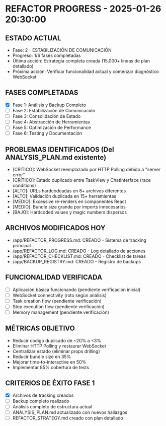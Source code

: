# REFACTOR PROGRESS - 2025-01-26 20:30:00

## ESTADO ACTUAL
- Fase: 2 - ESTABILIZACIÓN DE COMUNICACIÓN
- Progreso: 1/6 fases completadas
- Última acción: Estrategia completa creada (15,000+ líneas de plan detallado)
- Próxima acción: Verificar funcionalidad actual y comenzar diagnóstico WebSocket

## FASES COMPLETADAS
- [x] Fase 1: Análisis y Backup Completo
- [ ] Fase 2: Estabilización de Comunicación  
- [ ] Fase 3: Consolidación de Estado
- [ ] Fase 4: Abstracción de Herramientas
- [ ] Fase 5: Optimización de Performance
- [ ] Fase 6: Testing y Documentación

## PROBLEMAS IDENTIFICADOS (Del ANALYSIS_PLAN.md existente)
- [CRÍTICO]: WebSocket reemplazado por HTTP Polling debido a "server error"
- [CRÍTICO]: Estado duplicado entre TaskView y ChatInterface (race conditions)
- [ALTO]: URLs hardcodeadas en 8+ archivos diferentes
- [ALTO]: Validación duplicada en 15+ herramientas
- [MEDIO]: Excessive re-renders en componentes React
- [MEDIO]: Bundle size grande por imports innecesarios
- [BAJO]: Hardcoded values y magic numbers dispersos

## ARCHIVOS MODIFICADOS HOY
- /app/REFACTOR_PROGRESS.md: CREADO - Sistema de tracking principal
- /app/REFACTOR_LOG.md: CREADO - Log detallado de acciones
- /app/REFACTOR_CHECKLIST.md: CREADO - Checklist de tareas
- /app/BACKUP_REGISTRY.md: CREADO - Registro de backups

## FUNCIONALIDAD VERIFICADA
- [ ] Aplicación básica funcionando (pendiente verificación inicial)
- [ ] WebSocket connectivity (roto según análisis)
- [ ] Task creation flow (pendiente verificación)
- [ ] Step execution flow (pendiente verificación)
- [ ] Memory management (pendiente verificación)

## MÉTRICAS OBJETIVO
- Reducir código duplicado de ~20% a <3%
- Eliminar HTTP Polling y restaurar WebSocket
- Centralizar estado (eliminar props drilling)
- Reducir bundle size en 35%
- Mejorar time-to-interactive en 50%
- Implementar 85% cobertura de tests

## CRITERIOS DE ÉXITO FASE 1
- [x] Archivos de tracking creados
- [ ] Backup completo realizado
- [ ] Análisis completo de estructura actual
- [ ] ANALYSIS_PLAN.md actualizado con nuevos hallazgos
- [ ] REFACTOR_STRATEGY.md creado con plan detallado